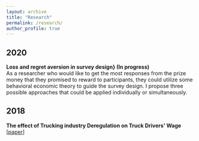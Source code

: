 ```yaml
---
layout: archive
title: "Research"
permalink: /research/
author_profile: true
---
```


## 2020


<b>Loss and regret aversion in survey design} (In progress)</b><br> 
As a researcher who would like to get the most responses from the prize money that they promised to reward to participants, they could utilize some behavioral economic theory to guide the survey design. I propose three possible approaches that could be applied individually or simultaneously.
<!-- <b>[Evaluating the Efficiency of Six-DoF Haptic Rendering-Based Virtual Assembly Training](https://ieeexplore.ieee.org/abstract/document/9140419)</b><br>  -->
<!--[[paper](/publications/papers/virtualAssembly.pdf)] [[project page](https://zhengmianlun.github.io/publications/virtualAssembly.html)]<br> -->
<!-- <span style="text-align: justify;"> -->
<!-- <b>Mianlun Zheng</b>, Danyong Zhao, Jernej Barbic. <i>IEEE Transactions on Haptics, accepted for final publication.</i> -->
<!--</span>  -->


## 2018
<b>The effect of Trucking industry Deregulation on Truck Drivers' Wage</b><br> 
[[paper](/files/trucking.pdf)] <br>




